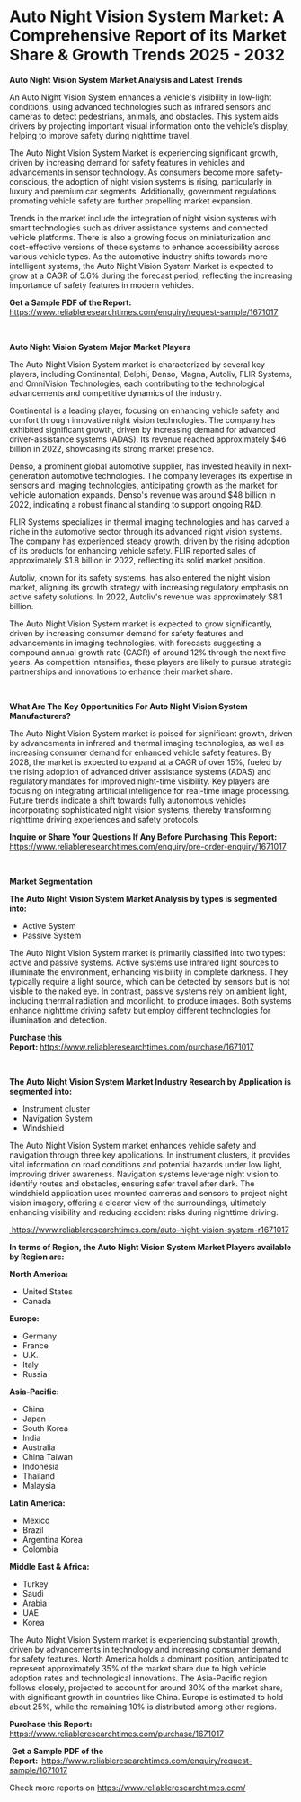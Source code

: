 <p><h1>Auto Night Vision System Market: A Comprehensive Report of its Market Share & Growth Trends 2025 - 2032</h1></p><p><strong>Auto Night Vision System Market Analysis and Latest Trends</strong></p>
<p><p>An Auto Night Vision System enhances a vehicle's visibility in low-light conditions, using advanced technologies such as infrared sensors and cameras to detect pedestrians, animals, and obstacles. This system aids drivers by projecting important visual information onto the vehicle’s display, helping to improve safety during nighttime travel.</p><p>The Auto Night Vision System Market is experiencing significant growth, driven by increasing demand for safety features in vehicles and advancements in sensor technology. As consumers become more safety-conscious, the adoption of night vision systems is rising, particularly in luxury and premium car segments. Additionally, government regulations promoting vehicle safety are further propelling market expansion.</p><p>Trends in the market include the integration of night vision systems with smart technologies such as driver assistance systems and connected vehicle platforms. There is also a growing focus on miniaturization and cost-effective versions of these systems to enhance accessibility across various vehicle types. As the automotive industry shifts towards more intelligent systems, the Auto Night Vision System Market is expected to grow at a CAGR of 5.6% during the forecast period, reflecting the increasing importance of safety features in modern vehicles.</p></p>
<p><strong>Get a Sample PDF of the Report:&nbsp;</strong> <a href="https://www.reliableresearchtimes.com/enquiry/request-sample/1671017?utm_campaign=2669&utm_medium=2&utm_source=Github&utm_content=ia&utm_term=08042025&utm_id=auto-night-vision-system">https://www.reliableresearchtimes.com/enquiry/request-sample/1671017</a></p>
<p>&nbsp;</p>
<p><strong>Auto Night Vision System Major Market Players</strong></p>
<p><p>The Auto Night Vision System market is characterized by several key players, including Continental, Delphi, Denso, Magna, Autoliv, FLIR Systems, and OmniVision Technologies, each contributing to the technological advancements and competitive dynamics of the industry.</p><p>Continental is a leading player, focusing on enhancing vehicle safety and comfort through innovative night vision technologies. The company has exhibited significant growth, driven by increasing demand for advanced driver-assistance systems (ADAS). Its revenue reached approximately $46 billion in 2022, showcasing its strong market presence.</p><p>Denso, a prominent global automotive supplier, has invested heavily in next-generation automotive technologies. The company leverages its expertise in sensors and imaging technologies, anticipating growth as the market for vehicle automation expands. Denso's revenue was around $48 billion in 2022, indicating a robust financial standing to support ongoing R&D.</p><p>FLIR Systems specializes in thermal imaging technologies and has carved a niche in the automotive sector through its advanced night vision systems. The company has experienced steady growth, driven by the rising adoption of its products for enhancing vehicle safety. FLIR reported sales of approximately $1.8 billion in 2022, reflecting its solid market position.</p><p>Autoliv, known for its safety systems, has also entered the night vision market, aligning its growth strategy with increasing regulatory emphasis on active safety solutions. In 2022, Autoliv's revenue was approximately $8.1 billion.</p><p>The Auto Night Vision System market is expected to grow significantly, driven by increasing consumer demand for safety features and advancements in imaging technologies, with forecasts suggesting a compound annual growth rate (CAGR) of around 12% through the next five years. As competition intensifies, these players are likely to pursue strategic partnerships and innovations to enhance their market share.</p></p>
<p>&nbsp;</p>
<p><strong>What Are The Key Opportunities For Auto Night Vision System Manufacturers?</strong></p>
<p><p>The Auto Night Vision System market is poised for significant growth, driven by advancements in infrared and thermal imaging technologies, as well as increasing consumer demand for enhanced vehicle safety features. By 2028, the market is expected to expand at a CAGR of over 15%, fueled by the rising adoption of advanced driver assistance systems (ADAS) and regulatory mandates for improved night-time visibility. Key players are focusing on integrating artificial intelligence for real-time image processing. Future trends indicate a shift towards fully autonomous vehicles incorporating sophisticated night vision systems, thereby transforming nighttime driving experiences and safety protocols.</p></p>
<p><strong>Inquire or Share Your Questions If Any Before Purchasing This Report:</strong> <a href="https://www.reliableresearchtimes.com/enquiry/pre-order-enquiry/1671017?utm_campaign=2669&utm_medium=2&utm_source=Github&utm_content=ia&utm_term=08042025&utm_id=auto-night-vision-system">https://www.reliableresearchtimes.com/enquiry/pre-order-enquiry/1671017</a></p>
<p>&nbsp;</p>
<p><strong>Market Segmentation</strong></p>
<p><strong>The Auto Night Vision System Market Analysis by types is segmented into:</strong></p>
<p><ul><li>Active System</li><li>Passive System</li></ul></p>
<p><p>The Auto Night Vision System market is primarily classified into two types: active and passive systems. Active systems use infrared light sources to illuminate the environment, enhancing visibility in complete darkness. They typically require a light source, which can be detected by sensors but is not visible to the naked eye. In contrast, passive systems rely on ambient light, including thermal radiation and moonlight, to produce images. Both systems enhance nighttime driving safety but employ different technologies for illumination and detection.</p></p>
<p><strong>Purchase this Report:&nbsp;</strong><a href="https://www.reliableresearchtimes.com/purchase/1671017?utm_campaign=2669&utm_medium=2&utm_source=Github&utm_content=ia&utm_term=08042025&utm_id=auto-night-vision-system">https://www.reliableresearchtimes.com/purchase/1671017</a></p>
<p>&nbsp;</p>
<p><strong>The Auto Night Vision System Market Industry Research by Application is segmented into:</strong></p>
<p><ul><li>Instrument cluster</li><li>Navigation System</li><li>Windshield</li></ul></p>
<p><p>The Auto Night Vision System market enhances vehicle safety and navigation through three key applications. In instrument clusters, it provides vital information on road conditions and potential hazards under low light, improving driver awareness. Navigation systems leverage night vision to identify routes and obstacles, ensuring safer travel after dark. The windshield application uses mounted cameras and sensors to project night vision imagery, offering a clearer view of the surroundings, ultimately enhancing visibility and reducing accident risks during nighttime driving.</p></p>
<p><a href="https://www.reliableresearchtimes.com/auto-night-vision-system-r1671017?utm_campaign=2669&utm_medium=2&utm_source=Github&utm_content=ia&utm_term=08042025&utm_id=auto-night-vision-system">&nbsp;https://www.reliableresearchtimes.com/auto-night-vision-system-r1671017</a></p>
<p><strong>In terms of Region, the Auto Night Vision System Market Players available by Region are:</strong></p>
<p>
    <p> <strong> North America: </strong>
        <ul>
            <li>United States</li>
            <li>Canada</li>
        </ul>
        </p> 
    <p> <strong> Europe: </strong>
        <ul>
            <li>Germany</li>
            <li>France</li>
            <li>U.K.</li>
            <li>Italy</li>
            <li>Russia</li>
        </ul>
        </p> 
    <p> <strong> Asia-Pacific: </strong>
        <ul>
            <li>China</li>
            <li>Japan</li>
            <li>South Korea</li>
            <li>India</li>
            <li>Australia</li>
            <li>China Taiwan</li>
            <li>Indonesia</li>
            <li>Thailand</li>
            <li>Malaysia</li>
        </ul>
        </p> 
    <p> <strong> Latin America: </strong>
        <ul>
            <li>Mexico</li>
            <li>Brazil</li>
            <li>Argentina Korea</li>
            <li>Colombia</li>
        </ul>
        </p> 
    <p> <strong> Middle East & Africa: </strong>
        <ul>
            <li>Turkey</li>
            <li>Saudi</li>
            <li>Arabia</li>
            <li>UAE</li>
            <li>Korea</li>
        </ul>
    </p>
    </p>
<p><p>The Auto Night Vision System market is experiencing substantial growth, driven by advancements in technology and increasing consumer demand for safety features. North America holds a dominant position, anticipated to represent approximately 35% of the market share due to high vehicle adoption rates and technological innovations. The Asia-Pacific region follows closely, projected to account for around 30% of the market share, with significant growth in countries like China. Europe is estimated to hold about 25%, while the remaining 10% is distributed among other regions.</p></p>
<p><strong>Purchase this Report: </strong><a href="https://www.reliableresearchtimes.com/purchase/1671017?utm_campaign=2669&utm_medium=2&utm_source=Github&utm_content=ia&utm_term=08042025&utm_id=auto-night-vision-system">https://www.reliableresearchtimes.com/purchase/1671017</a></p>
<p>&nbsp;<strong>Get a Sample PDF of the Report:&nbsp;&nbsp;</strong><a href="https://www.reliableresearchtimes.com/enquiry/request-sample/1671017?utm_campaign=2669&utm_medium=2&utm_source=Github&utm_content=ia&utm_term=08042025&utm_id=auto-night-vision-system">https://www.reliableresearchtimes.com/enquiry/request-sample/1671017</a></p>
<p><strong></strong></p>
<p>Check more reports on <a href="https://www.reliableresearchtimes.com/?utm_campaign=2669&utm_medium=2&utm_source=Github&utm_content=ia&utm_term=08042025&utm_id=auto-night-vision-system">https://www.reliableresearchtimes.com/</a></p>